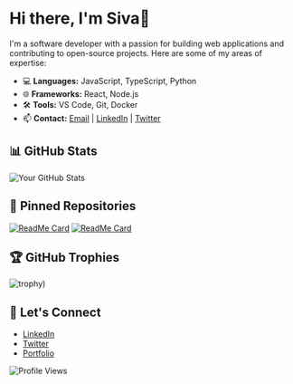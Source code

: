 # Hi there, I'm Siva👋

I'm a software developer with a passion for building web applications and contributing to open-source projects. Here are some of my areas of expertise:

- 💻 **Languages:** JavaScript, TypeScript, Python
- 🌐 **Frameworks:** React, Node.js
- 🛠️ **Tools:** VS Code, Git, Docker
- 📫 **Contact:** [Email](mailto:sivavj002@gmal.cpm) | [LinkedIn](https://www.linkedin.com/in/sivavj) | [Twitter](https://twitter.com/sivavj002)

## 📊 GitHub Stats
![Your GitHub Stats](https://github-readme-stats.vercel.app/api?username=your-username&show_icons=true&hide_border=true)

## 🌟 Pinned Repositories
[![ReadMe Card](https://github-readme-stats.vercel.app/api/pin/?username=your-username&repo=repository-name)](https://github.com/your-username/repository-name)
[![ReadMe Card](https://github-readme-stats.vercel.app/api/pin/?username=your-username&repo=repository-name)](https://github.com/your-username/repository-name)

## 🏆 GitHub Trophies
![trophy]([[[https://github-profile-trophy.vercel.app/?username=your-username&theme=onedark](https://github.com/sivavj?achievement=quickdraw&tab=achievements)](https://github.com/users/sivavj/achievements/quickdraw)](https://github.githubassets.com/assets/quickdraw-default--light-8f798b35341a.png)](https://github.githubassets.com/assets/quickdraw-default--light-8f798b35341a.png)))

## 🤝 Let's Connect
- [LinkedIn](https://www.linkedin.com/in/sivavj)
- [Twitter](https://twitter.com/sivavj002)
- [Portfolio](https://your-portfolio.com)

![Profile Views](https://komarev.com/ghpvc/?username=your-username&color=green)
